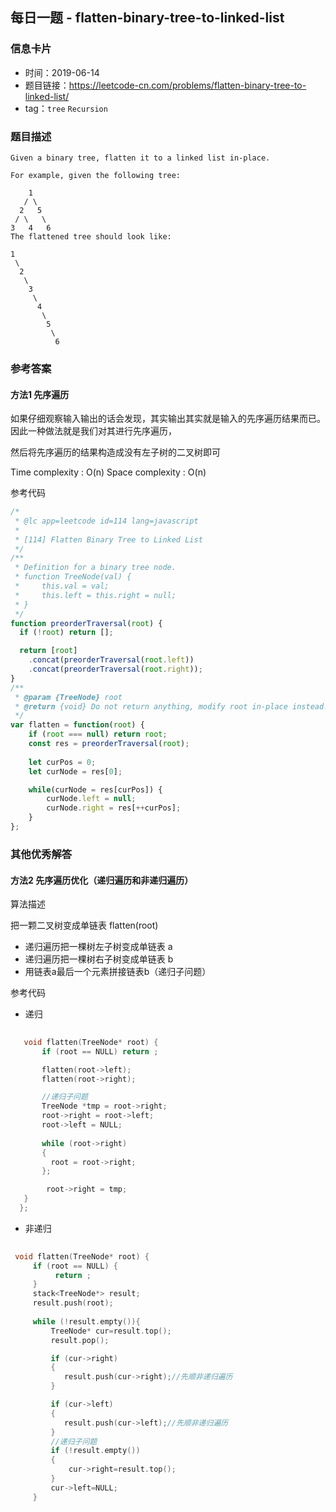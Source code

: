 ## 每日一题 - flatten-binary-tree-to-linked-list

### 信息卡片

- 时间：2019-06-14
- 题目链接：https://leetcode-cn.com/problems/flatten-binary-tree-to-linked-list/
- tag：`tree`  `Recursion `

### 题目描述

```
Given a binary tree, flatten it to a linked list in-place.

For example, given the following tree:

    1
   / \
  2   5
 / \   \
3   4   6
The flattened tree should look like:

1
 \
  2
   \
    3
     \
      4
       \
        5
         \
          6
```

### 参考答案

#### 方法1 先序遍历

如果仔细观察输入输出的话会发现，其实输出其实就是输入的先序遍历结果而已。
因此一种做法就是我们对其进行先序遍历，

然后将先序遍历的结果构造成没有左子树的二叉树即可

Time complexity : O(n)
Space complexity : O(n)

参考代码
```javascript
/*
 * @lc app=leetcode id=114 lang=javascript
 *
 * [114] Flatten Binary Tree to Linked List
 */
/**
 * Definition for a binary tree node.
 * function TreeNode(val) {
 *     this.val = val;
 *     this.left = this.right = null;
 * }
 */
function preorderTraversal(root) {
  if (!root) return [];

  return [root]
    .concat(preorderTraversal(root.left))
    .concat(preorderTraversal(root.right));
}
/**
 * @param {TreeNode} root
 * @return {void} Do not return anything, modify root in-place instead.
 */
var flatten = function(root) {
    if (root === null) return root;
    const res = preorderTraversal(root);
    
    let curPos = 0;
    let curNode = res[0];

    while(curNode = res[curPos]) {
        curNode.left = null;
        curNode.right = res[++curPos];
    }
};
```



### 其他优秀解答

#### 方法2  先序遍历优化（递归遍历和非递归遍历）
算法描述

 把一颗二叉树变成单链表  flatten(root)

- 递归遍历把一棵树左子树变成单链表 a
- 递归遍历把一棵树右子树变成单链表 b
- 用链表a最后一个元素拼接链表b（递归子问题）

参考代码

- 递归
```c++
  
   void flatten(TreeNode* root) {
       if (root == NULL) return ;

       flatten(root->left);
       flatten(root->right);

       //递归子问题
       TreeNode *tmp = root->right;
       root->right = root->left; 
       root->left = NULL;
       
       while (root->right)
       {
         root = root->right; 
       };

        root->right = tmp; 
   }
  };
```

-  非递归
```c++
 
 void flatten(TreeNode* root) {
     if (root == NULL) {
          return ;
     }
     stack<TreeNode*> result;
     result.push(root);
     
     while (!result.empty()){
         TreeNode* cur=result.top();
         result.pop();

         if (cur->right)
         {
            result.push(cur->right);//先顺非递归遍历
         }

         if (cur->left)
         {
            result.push(cur->left);//先顺非递归遍历
         }
         //递归子问题
         if (!result.empty()) 
         {
             cur->right=result.top();
         }
         cur->left=NULL;
     }

    
```